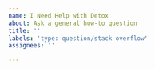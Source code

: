 ```yaml
---
name: I Need Help with Detox
about: Ask a general how-to question
title: ''
labels: 'type: question/stack overflow'
assignees: ''

---
```



